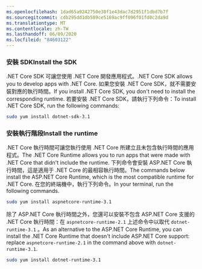 ```yaml
---
ms.openlocfilehash: 1dad65a9242750e30f1e43dac7d2951f1dbd7b7f
ms.sourcegitcommit: cdb295dd1db589ce5169ac9ff096f01fd0c2da9d
ms.translationtype: MT
ms.contentlocale: zh-TW
ms.lasthandoff: 06/09/2020
ms.locfileid: "84603122"
---
```


### <a name="install-the-sdk"></a><span data-ttu-id="c44d9-101">安裝 SDK</span><span class="sxs-lookup"><span data-stu-id="c44d9-101">Install the SDK</span></span>

<span data-ttu-id="c44d9-102">.NET Core SDK 可讓您使用 .NET Core 開發應用程式。</span><span class="sxs-lookup"><span data-stu-id="c44d9-102">.NET Core SDK allows you to develop apps with .NET Core.</span></span> <span data-ttu-id="c44d9-103">如果您安裝 .NET Core SDK，就不需要安裝對應的執行時間。</span><span class="sxs-lookup"><span data-stu-id="c44d9-103">If you install .NET Core SDK, you don't need to install the corresponding runtime.</span></span> <span data-ttu-id="c44d9-104">若要安裝 .NET Core SDK，請執行下列命令：</span><span class="sxs-lookup"><span data-stu-id="c44d9-104">To install .NET Core SDK, run the following commands:</span></span>

```bash
sudo yum install dotnet-sdk-3.1
```

### <a name="install-the-runtime"></a><span data-ttu-id="c44d9-105">安裝執行階段</span><span class="sxs-lookup"><span data-stu-id="c44d9-105">Install the runtime</span></span>

<span data-ttu-id="c44d9-106">.NET Core 執行時間可讓您執行使用 .NET Core 所建立且未包含執行時間的應用程式。</span><span class="sxs-lookup"><span data-stu-id="c44d9-106">The .NET Core Runtime allows you to run apps that were made with .NET Core that didn't include the runtime.</span></span> <span data-ttu-id="c44d9-107">下列命令會安裝 ASP.NET Core 執行時間，這是適用于 .NET Core 的最相容執行時間。</span><span class="sxs-lookup"><span data-stu-id="c44d9-107">The commands below install the ASP.NET Core Runtime, which is the most compatible runtime for .NET Core.</span></span> <span data-ttu-id="c44d9-108">在您的終端機中，執行下列命令。</span><span class="sxs-lookup"><span data-stu-id="c44d9-108">In your terminal, run the following commands.</span></span>

```bash
sudo yum install aspnetcore-runtime-3.1
```

<span data-ttu-id="c44d9-109">除了 ASP.NET Core 執行時間之外，您還可以安裝不包含 ASP.NET Core 支援的 .NET Core 執行時間：在 `aspnetcore-runtime-2.1` 上述命令中以取代 `dotnet-runtime-3.1` 。</span><span class="sxs-lookup"><span data-stu-id="c44d9-109">As an alternative to the ASP.NET Core Runtime, you can install the .NET Core Runtime that doesn't include ASP.NET Core support: replace `aspnetcore-runtime-2.1` in the command above with `dotnet-runtime-3.1`.</span></span>

```bash
sudo yum install dotnet-runtime-3.1
```
